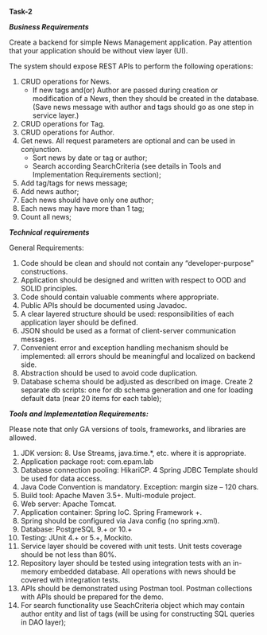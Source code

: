 **Task-2**

***Business Requirements***

Create a backend for simple News Management application. Pay attention that your application should be without view layer (UI).

The system should expose REST APIs to perform the following operations:
1.  CRUD operations for News.
    *   If new tags and(or) Author are passed during creation or modification of a News, then they should be created in the database. (Save news message with author and tags should go as one step in service layer.)
2.  CRUD operations for Tag.
3.  CRUD operations for Author.
4.  Get news. All request parameters are optional and can be used in conjunction.
    *  Sort news by date or tag or author;
    *  Search according SearchCriteria (see details in Tools and Implementation Requirements section);
5.  Add tag/tags for news message;
6.  Add news author;
7.  Each news should have only one author;
8.  Each news may have more than 1 tag;
9.  Count all news;

***Technical requirements***

General Requirements:
1.  Code should be clean and should not contain any “developer-purpose” constructions.
2.  Application should be designed and written with respect to OOD and SOLID principles.
3.  Code should contain valuable comments where appropriate.
4.  Public APIs should be documented using Javadoc.
5.  A clear layered structure should be used: responsibilities of each application layer should be defined.
6.  JSON should be used as a format of client-server communication messages.
7.  Convenient error and exception handling mechanism should be implemented: all errors should be meaningful and localized on backend side.
8.  Abstraction should be used to avoid code duplication.
9.  Database schema should be adjusted as described on image. Create 2 separate db scripts: one for db schema generation and one for loading default data (near 20 items for each table);
  
***Tools and Implementation Requirements:***

Please note that only GA versions of tools, frameworks, and libraries are allowed.

1.  JDK version: 8. Use Streams, java.time.*, etc. where it is appropriate.
2.  Application package root: com.epam.lab
3.  Database connection pooling: HikariCP.
4   Spring JDBC Template should be used for data access.
5.  Java Code Convention is mandatory. Exception: margin size – 120 chars.
6.  Build tool: Apache Maven 3.5+. Multi-module project.
7.  Web server: Apache Tomcat.
8.  Application container: Spring IoC. Spring Framework +.
9.  Spring should be configured via Java config (no spring.xml).
10. Database: PostgreSQL 9.+ or 10.+
11. Testing: JUnit 4.+ or 5.+, Mockito.
12. Service layer should be covered with unit tests. Unit tests coverage should be not less than 80%.
13. Repository layer should be tested using integration tests with an in-memory embedded database. All operations with news should be covered with integration tests.
14. APIs should be demonstrated using Postman tool. Postman collections with APIs should be prepared for the demo.
15. For search functionality use SeachCriteria object which may contain author entity and list of tags (will be using for constructing SQL queries in DAO layer);